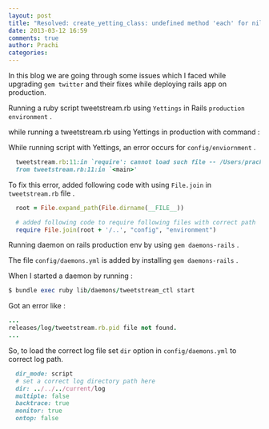 ```yaml
---
layout: post
title: "Resolved: create_yetting_class: undefined method 'each' for nil:NilClass"
date: 2013-03-12 16:59
comments: true
author: Prachi
categories:
---
```


In this blog we are going through some issues which I faced while upgrading `gem twitter` and their fixes while deploying rails app on production.

Running a ruby script tweetstream.rb using `Yettings` in Rails `production environment` .

  while running a tweetstream.rb using Yettings in production with command :


While running script with Yettings, an error occurs for `config/enviornment` .

```ruby
  tweetstream.rb:11:in `require': cannot load such file -- /Users/prachi/work/cuberoot/rubybeats/aggregator/config/environment.rb (LoadError)
  from tweetstream.rb:11:in `<main>'
```


  To fix this error, added following code with using `File.join` in `tweetstream.rb` file .

```ruby
  root = File.expand_path(File.dirname(__FILE__))

  # added following code to require following files with correct path
  require File.join(root + '/..', "config", "environment")
```

<!-- more -->

Running daemon on rails production env by using `gem daemons-rails` .

  The file `config/daemons.yml` is added by installing `gem daemons-rails` .

  When I started a daemon  by running :
```ruby
$ bundle exec ruby lib/daemons/tweetstream_ctl start
```

  Got an error like :
```ruby
...
releases/log/tweetstream.rb.pid file not found.
...
```
  So, to load the correct log file set  `dir` option in `config/daemons.yml` to correct log path.

```ruby
  dir_mode: script
  # set a correct log directory path here
  dir: ../../../current/log
  multiple: false
  backtrace: true
  monitor: true
  ontop: false
```
